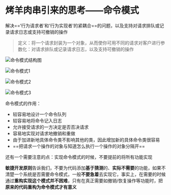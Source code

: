 # 烤羊肉串引来的思考——命令模式

解决==‘行为请求者’和‘行为实现者’的紧耦合==的问题，以及支持对请求排队或记录请求日志或支持可撤销的操作

> 定义：将一个请求封装为一个对象，从而使你可用不同的请求对客户进行参数化：对请求排队或记录请求日志，以及支持可撤销的操作

![命令模式结构图](C:\Typora\设计模式picture\第二十三章\命令模式结构图.png)

![命令模式1](C:\Typora\设计模式picture\第二十三章\命令模式1.png)

![命令模式2](C:\Typora\设计模式picture\第二十三章\命令模式2.png)

![命令模式3](C:\Typora\设计模式picture\第二十三章\命令模式3.png)

命令模式的作用：

- 较容易地设计一个命令队列
- 较容易地将命令记入日志
- 允许接受请求的一方决定是否否决请求
- 容易地实现对请求地撤销和重做
- 由于加进新地具体命令类不影响其他的类，因此增加新的具体命令类很容易
- ==把请求一个操作的对象与知道怎么执行一个操作的对象分隔开==

还有一个需要注意的点：实现命令模式的时候，不要提前的将所有功能实现

**敏捷开发原则**告诉我们，不要为代码添加**基于猜测**的、**实际不需要**的功能，如果不清楚一个系统是否需要命令模式，一般**不要急着**去实现它，事实上，在需要的时候通过**重构实现这个模式并不困难**，只有在真正需要如撤销/恢复操作等功能时，把**原来的代码重构为命令模式才有意义**